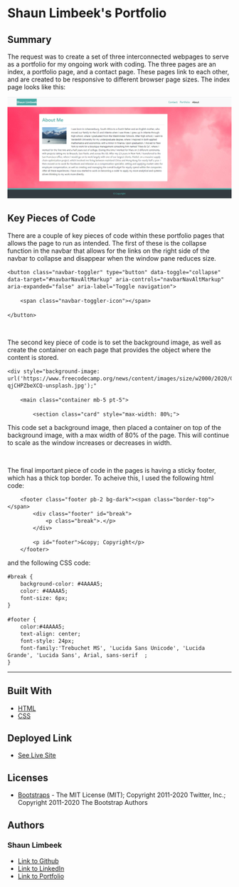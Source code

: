 # Shaun Limbeek's Portfolio

## Summary

The request was to create a set of three interconnected webpages to serve as a portfolio for my ongoing work with coding.  The three pages are an index, a portfolio page, and a contact page.  These pages link to each other, and are created to be responsive to different browser page sizes. The index page looks like this:

![Picture of Website](/webpage.png)

## Key Pieces of Code

There are a couple of key pieces of code within these portfolio pages that allows the page to run as intended. The first of these is the collapse function in the navbar that allows for the links on the right side of the navbar to collapse and disappear when the window pane reduces size.

```
<button class="navbar-toggler" type="button" data-toggle="collapse" data-target="#navbarNavAltMarkup" aria-controls="navbarNavAltMarkup" aria-expanded="false" aria-label="Toggle navigation">

    <span class="navbar-toggler-icon"></span>

</button>
```
<br>

The second key piece of code is to set the background image, as well as create the container on each page that provides the object where the content is stored.

```
<div style="background-image: url('https://www.freecodecamp.org/news/content/images/size/w2000/2020/04/w-qjCHPZbeXCQ-unsplash.jpg');"

    <main class="container mb-5 pt-5">

        <section class="card" style="max-width: 80%;">

```
This code set a background image, then placed a container on top of the background image, with a max width of 80% of the page. This will continue to scale as the window increases or decreases in width.

<br> 

The final important piece of code in the pages is having a sticky footer, which has a thick top border. To acheive this, I used the following html code:

```
    <footer class="footer pb-2 bg-dark"><span class="border-top"></span>
        <div class="footer" id="break">
            <p class="break">.</p>
        </div>
        
        <p id="footer">&copy; Copyright</p>
    </footer>
```

and the following CSS code:

```
#break {
    background-color: #4AAAA5;
    color: #4AAAA5;
    font-size: 6px;
}

#footer {
    color:#4AAAA5;
    text-align: center;
    font-style: 24px;
    font-family:'Trebuchet MS', 'Lucida Sans Unicode', 'Lucida Grande', 'Lucida Sans', Arial, sans-serif  ;
}
```


<hr>

## Built With

* [HTML](https://developer.mozilla.org/en-US/docs/Web/HTML)
* [CSS](https://developer.mozilla.org/en-US/docs/Web/CSS)

## Deployed Link

* [See Live Site](https://slimbeek6.github.io/SML_Portfolio/index.html)

## Licenses

* [Bootstraps](https://getbootstrap.com/) - 
The MIT License (MIT); Copyright 2011-2020 Twitter, Inc.; Copyright 2011-2020 The Bootstrap Authors

## Authors

### **Shaun Limbeek** 

- [Link to Github](https://github.com/slimbeek6/)
- [Link to LinkedIn](https://www.linkedin.com/in/shaun-limbeek/)
- [Link to Portfolio](https://slimbeek6.github.io/SML_Portfolio/index.html)